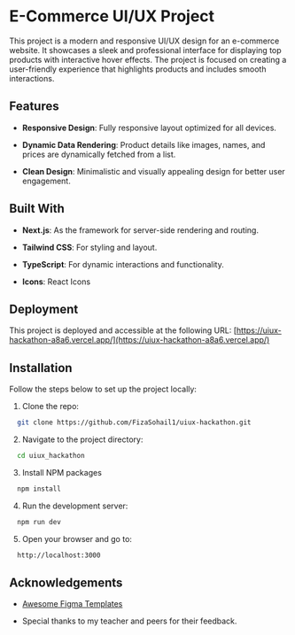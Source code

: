 # E-Commerce UI/UX Project

This project is a modern and responsive UI/UX design for an e-commerce website. It showcases a sleek and professional interface for displaying top products with interactive hover effects. The project is focused on creating a user-friendly experience that highlights products and includes smooth interactions.



## Features

- **Responsive Design**: Fully responsive layout optimized for all devices.

- **Dynamic Data Rendering**: Product details like images, names, and prices are dynamically fetched from a list.

- **Clean Design**: Minimalistic and visually appealing design for better user engagement.


## Built With

- **Next.js**: As the framework for server-side rendering and routing.

- **Tailwind CSS**: For styling and layout.

- **TypeScript**: For dynamic interactions and functionality.

- **Icons**: React Icons


## Deployment

This project is deployed and accessible at the following URL:
[https://uiux-hackathon-a8a6.vercel.app/](https://uiux-hackathon-a8a6.vercel.app/)



## Installation

Follow the steps below to set up the project locally:

1. Clone the repo:
```bash
  git clone https://github.com/FizaSohail1/uiux-hackathon.git
```
2. Navigate to the project directory:
```bash
  cd uiux_hackathon
```
3. Install NPM packages
```bash
  npm install
```
4. Run the development server:
```bash
  npm run dev
```
5. Open your browser and go to:
```bash
  http://localhost:3000
```



## Acknowledgements

 - [Awesome Figma Templates](https://www.figma.com/design/585QVON4vlgEbmEblRwXDn/Project---Ecom-(An-Ecommerce-Ui-Kit)-(Community)?node-id=87-622&t=FsjGTEVMJT9ccIuO-0)

- Special thanks to my teacher and peers for their feedback. 

